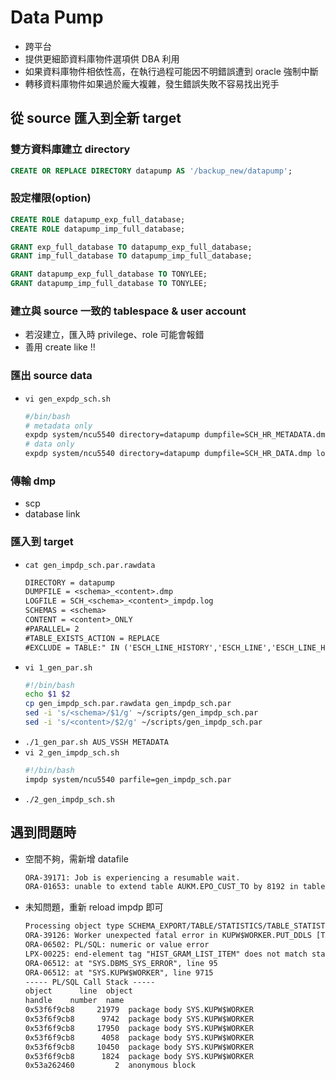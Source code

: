 # Data Pump
- 跨平台
- 提供更細節資料庫物件選項供 DBA 利用
- 如果資料庫物件相依性高，在執行過程可能因不明錯誤遭到 oracle 強制中斷
- 轉移資料庫物件如果過於龐大複雜，發生錯誤失敗不容易找出兇手

## 從 source 匯入到全新 target
### 雙方資料庫建立 directory
```sql
CREATE OR REPLACE DIRECTORY datapump AS '/backup_new/datapump';
```

### 設定權限(option)
```sql
CREATE ROLE datapump_exp_full_database;
CREATE ROLE datapump_imp_full_database;

GRANT exp_full_database TO datapump_exp_full_database;
GRANT imp_full_database TO datapump_imp_full_database;

GRANT datapump_exp_full_database TO TONYLEE;
GRANT datapump_imp_full_database TO TONYLEE;
```

### 建立與 source 一致的 tablespace & user account
- 若沒建立，匯入時 privilege、role 可能會報錯
- 善用 create like !!

### 匯出 source data
- `vi gen_expdp_sch.sh`
    ```bash
    #/bin/bash
    # metadata only
    expdp system/ncu5540 directory=datapump dumpfile=SCH_HR_METADATA.dmp logfile=SCH_HR_METADATA.log schemas=HR content=metadata_only
    # data only
    expdp system/ncu5540 directory=datapump dumpfile=SCH_HR_DATA.dmp logfile=SCH_HR_DATA.log schemas=HR content=data_only
    ```

### 傳輸 dmp
- scp
- database link

### 匯入到 target
- `cat gen_impdp_sch.par.rawdata`
    ```txt
    DIRECTORY = datapump
    DUMPFILE = <schema>_<content>.dmp
    LOGFILE = SCH_<schema>_<content>_impdp.log
    SCHEMAS = <schema>
    CONTENT = <content>_ONLY
    #PARALLEL= 2
    #TABLE_EXISTS_ACTION = REPLACE
    #EXCLUDE = TABLE:" IN ('ESCH_LINE_HISTORY','ESCH_LINE','ESCH_LINE_HISTORY_BAK_201512')"
    ```
- `vi 1_gen_par.sh`
    ```bash
    #!/bin/bash
    echo $1 $2
    cp gen_impdp_sch.par.rawdata gen_impdp_sch.par
    sed -i 's/<schema>/$1/g' ~/scripts/gen_impdp_sch.par
    sed -i 's/<content>/$2/g' ~/scripts/gen_impdp_sch.par
    ```
- `./1_gen_par.sh AUS_VSSH METADATA`
- `vi 2_gen_impdp_sch.sh`
    ```bash
    #!/bin/bash
    impdp system/ncu5540 parfile=gen_impdp_sch.par
    ```
- `./2_gen_impdp_sch.sh`

## 遇到問題時
- 空間不夠，需新增 datafile
    ```txt
    ORA-39171: Job is experiencing a resumable wait.
    ORA-01653: unable to extend table AUKM.EPO_CUST_TO by 8192 in tablespace TS_AUKM
    ```
- 未知問題，重新 reload impdp 即可
    ```txt
    Processing object type SCHEMA_EXPORT/TABLE/STATISTICS/TABLE_STATISTICS
    ORA-39126: Worker unexpected fatal error in KUPW$WORKER.PUT_DDLS [TABLE_STATISTICS]
    ORA-06502: PL/SQL: numeric or value error
    LPX-00225: end-element tag "HIST_GRAM_LIST_ITEM" does not match start-element tag "EPVALUE"
    ORA-06512: at "SYS.DBMS_SYS_ERROR", line 95
    ORA-06512: at "SYS.KUPW$WORKER", line 9715
    ----- PL/SQL Call Stack -----
    object      line  object
    handle    number  name
    0x53f6f9cb8     21979  package body SYS.KUPW$WORKER
    0x53f6f9cb8      9742  package body SYS.KUPW$WORKER
    0x53f6f9cb8     17950  package body SYS.KUPW$WORKER
    0x53f6f9cb8      4058  package body SYS.KUPW$WORKER
    0x53f6f9cb8     10450  package body SYS.KUPW$WORKER
    0x53f6f9cb8      1824  package body SYS.KUPW$WORKER
    0x53a262460         2  anonymous block
    ```
